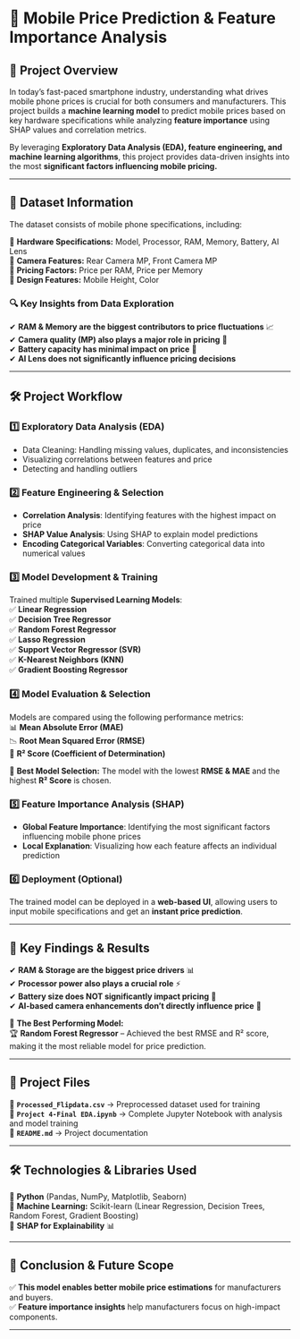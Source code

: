 # 📱 **Mobile Price Prediction & Feature Importance Analysis**  

## 🚀 **Project Overview**  
In today’s fast-paced smartphone industry, understanding what drives mobile phone prices is crucial for both consumers and manufacturers. This project builds a **machine learning model** to predict mobile prices based on key hardware specifications while analyzing **feature importance** using SHAP values and correlation metrics.  

By leveraging **Exploratory Data Analysis (EDA), feature engineering, and machine learning algorithms**, this project provides data-driven insights into the most **significant factors influencing mobile pricing.**  

---

## 📂 **Dataset Information**  
The dataset consists of mobile phone specifications, including:  

🔹 **Hardware Specifications:** Model, Processor, RAM, Memory, Battery, AI Lens  
🔹 **Camera Features:** Rear Camera MP, Front Camera MP  
🔹 **Pricing Factors:** Price per RAM, Price per Memory  
🔹 **Design Features:** Mobile Height, Color  

### **🔍 Key Insights from Data Exploration**  
✔ **RAM & Memory are the biggest contributors to price fluctuations** 📈  
✔ **Camera quality (MP) also plays a major role in pricing** 📸  
✔ **Battery capacity has minimal impact on price** 🔋  
✔ **AI Lens does not significantly influence pricing decisions**  

---

## 🛠️ **Project Workflow**  

### **1️⃣ Exploratory Data Analysis (EDA)**
- Data Cleaning: Handling missing values, duplicates, and inconsistencies  
- Visualizing correlations between features and price  
- Detecting and handling outliers  

### **2️⃣ Feature Engineering & Selection**  
- **Correlation Analysis**: Identifying features with the highest impact on price  
- **SHAP Value Analysis**: Using SHAP to explain model predictions  
- **Encoding Categorical Variables**: Converting categorical data into numerical values  

### **3️⃣ Model Development & Training**  
Trained multiple **Supervised Learning Models**:  
✅ **Linear Regression**  
✅ **Decision Tree Regressor**  
✅ **Random Forest Regressor**  
✅ **Lasso Regression**  
✅ **Support Vector Regressor (SVR)**  
✅ **K-Nearest Neighbors (KNN)**  
✅ **Gradient Boosting Regressor**  

### **4️⃣ Model Evaluation & Selection**  
Models are compared using the following performance metrics:  
📊 **Mean Absolute Error (MAE)**  
📉 **Root Mean Squared Error (RMSE)**  
🎯 **R² Score (Coefficient of Determination)**  

📌 **Best Model Selection:** The model with the lowest **RMSE & MAE** and the highest **R² Score** is chosen.  

### **5️⃣ Feature Importance Analysis (SHAP)**
- **Global Feature Importance**: Identifying the most significant factors influencing mobile phone prices  
- **Local Explanation**: Visualizing how each feature affects an individual prediction  

### **6️⃣ Deployment (Optional)**
The trained model can be deployed in a **web-based UI**, allowing users to input mobile specifications and get an **instant price prediction**.  

---

## 🔑 **Key Findings & Results**
✔ **RAM & Storage are the biggest price drivers** 📊  
✔ **Processor power also plays a crucial role** ⚡  
✔ **Battery size does NOT significantly impact pricing** 🔋  
✔ **AI-based camera enhancements don’t directly influence price** 🤖  

📌 **The Best Performing Model:**  
🏆 **Random Forest Regressor** – Achieved the best RMSE and R² score, making it the most reliable model for price prediction.  

---

## 📁 **Project Files**  
📂 **`Processed_Flipdata.csv`** → Preprocessed dataset used for training  
📂 **`Project 4-Final EDA.ipynb`** → Complete Jupyter Notebook with analysis and model training  
📂 **`README.md`** → Project documentation  

---

## 🛠 **Technologies & Libraries Used**
🔹 **Python** (Pandas, NumPy, Matplotlib, Seaborn)  
🔹 **Machine Learning:** Scikit-learn (Linear Regression, Decision Trees, Random Forest, Gradient Boosting)  
🔹 **SHAP for Explainability** 📊  

---

## 🎯 **Conclusion & Future Scope**
✅ **This model enables better mobile price estimations** for manufacturers and buyers.  
✅ **Feature importance insights** help manufacturers focus on high-impact components.  

---
